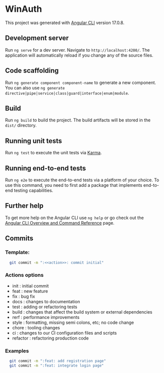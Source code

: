 # WinAuth

This project was generated with [Angular CLI](https://github.com/angular/angular-cli) version 17.0.8.

## Development server

Run `ng serve` for a dev server. Navigate to `http://localhost:4200/`. The application will automatically reload if you change any of the source files.

## Code scaffolding

Run `ng generate component component-name` to generate a new component. You can also use `ng generate directive|pipe|service|class|guard|interface|enum|module`.

## Build

Run `ng build` to build the project. The build artifacts will be stored in the `dist/` directory.

## Running unit tests

Run `ng test` to execute the unit tests via [Karma](https://karma-runner.github.io).

## Running end-to-end tests

Run `ng e2e` to execute the end-to-end tests via a platform of your choice. To use this command, you need to first add a package that implements end-to-end testing capabilities.

## Further help

To get more help on the Angular CLI use `ng help` or go check out the [Angular CLI Overview and Command Reference](https://angular.io/cli) page.

## Commits

### Template:

```bash
  git commit -m ":<<action>>: commit initial"
```

### Actions options

* init : initial commit
* feat : new feature
* fix : bug fix
* docs : changes to documentation
* test : adding or refactoring tests
* build : changes that affect the build system or external dependencies
* rerf : performance improvements
* style : formatting, missing semi colons, etc; no code change
* chore : tooling changes
* ci : changes to our CI configuration files and scripts
* refactor : refactoring production code

### Examples
  
  ```bash
    git commit -m ":feat: add registration page"
    git commit -m ":feat: integrate login page"
  ```
